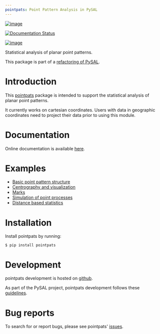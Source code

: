 ```yaml
---
pointpats: Point Pattern Analysis in PySAL
---
```


[![image](https://api.travis-ci.org/pysal/pointpats.svg)](https://travis-ci.org/pysal/pointpats)

[![Documentation Status](https://readthedocs.org/projects/pointpats/badge/?version=latest)](https://pointpats.readthedocs.io/en/latest/?badge=latest)

[![image](https://badge.fury.io/py/pointpats.svg)](https://badge.fury.io/py/pointpats)

Statistical analysis of planar point patterns.

This package is part of a [refactoring of PySAL](https://github.com/pysal/pysal/wiki/PEP-13:-Refactor-PySAL-Using-Submodules).

Introduction
============

This [pointpats](https://github.com/pysal/pointpats) package is intended
to support the statistical analysis of planar point patterns.

It currently works on cartesian coordinates. Users with data in
geographic coordinates need to project their data prior to using this
module.

Documentation
=============

Online documentation is available
[here](https://pointpats.readthedocs.io).

Examples
========

-   [Basic point pattern
    structure](https://github.com/pysal/pointpats/tree/master/notebooks/pointpattern.ipynb)
-   [Centrography and
    visualization](https://github.com/pysal/pointpats/tree/master/notebooks/centrography.ipynb)
-   [Marks](https://github.com/pysal/pointpats/tree/master/notebooks/marks.ipynb)
-   [Simulation of point
    processes](https://github.com/pysal/pointpats/tree/master/notebooks/process.ipynb)
-   [Distance based
    statistics](https://github.com/pysal/pointpats/tree/master/notebooks/distance_statistics.ipynb)

Installation
============

Install pointpats by running:

    $ pip install pointpats

Development
===========

pointpats development is hosted on
[github](https://github.com/pysal/pointpats).

As part of the PySAL project, pointpats development follows these
[guidelines](http://pysal.readthedocs.io/en/latest/developers/index.html).

Bug reports
===========

To search for or report bugs, please see pointpats'
[issues](https://github.com/pysal/pointpats/issues).
